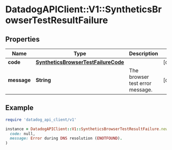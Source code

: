# DatadogAPIClient::V1::SyntheticsBrowserTestResultFailure

## Properties

| Name        | Type                                                                        | Description                     | Notes      |
| ----------- | --------------------------------------------------------------------------- | ------------------------------- | ---------- |
| **code**    | [**SyntheticsBrowserTestFailureCode**](SyntheticsBrowserTestFailureCode.md) |                                 | [optional] |
| **message** | **String**                                                                  | The browser test error message. | [optional] |

## Example

```ruby
require 'datadog_api_client/v1'

instance = DatadogAPIClient::V1::SyntheticsBrowserTestResultFailure.new(
  code: null,
  message: Error during DNS resolution (ENOTFOUND).
)
```
